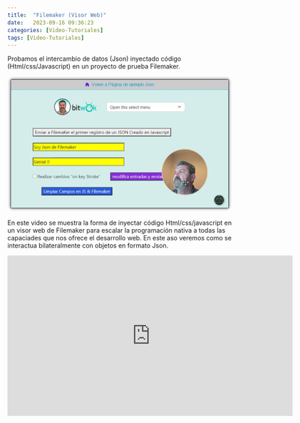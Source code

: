 ```yaml
---
title:  "Filemaker (Visor Web)"
date:   2023-09-16 09:36:23
categories: [Video-Tutoriales]
tags: [Video-Tutoriales]
---
```


Probamos el intercambio de datos (Json) inyectado código (Html/css/Javascript)
en un proyecto de prueba Filemaker.

![Filemaker](/images/filemaker.png)

En este video se muestra la forma de inyectar código Html/css/javascript en
un visor web de Filemaker para  escalar la programación nativa a todas las 
capaciades que nos ofrece el desarrollo web. En este aso veremos como se
interactua bilateralmente con objetos en formato Json.


<div class="myvideodiv">
<iframe class="myvideo" width="640" height="360" frameborder="0" src="https://mega.nz/embed/0uJlgKLA#8umqIIxGIhD9lyjQnuLa0k-g8AqPDlAdawrnaNrA5AQ" allowfullscreen ></iframe>
</div>
